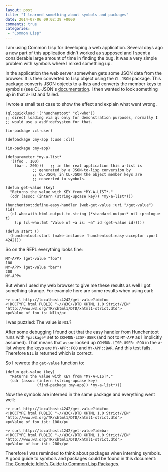 ```yaml
---
layout: post
title: "I learned something about symbols and packages"
date: 2014-07-06 09:02:39 +0000
comments: true
categories: 
 - "Common Lisp"
---
```


I am using Common Lisp for developing a web application. Several days
ago a new part of this application didn't worked as supposed and I
spent a considerable large amount of time in finding the bug. It was a
very simple problem with symbols where I mixed something up. 

In the application the web server somewhen gets some JSON data from
the browser. It is then converted to Lisp object using the `CL-JSON`
package. This package converts JSON objects to a-lists and converts
the member keys to symbols (see CL-JSON's [documentation](http://common-lisp.net/project/cl-json/). I then wanted to look something up in that a-list and failed.

I wrote a small test case to show the effect and explain what went wrong. 

```
(ql:quickload '("hunchentoot" "cl-who"))
;; direct loading via ql only for demonstration purposes, normally I
;; would use a asdf:defsystem for that.

(in-package :cl-user)

(defpackage :my-app (:use :cl))

(in-package :my-app)

(defparameter *my-a-list* 
  '((foo . 100)
    (bar . 200)))   ;; in the real application this a-list is
		    ;; generated by a JSON-to-lisp conversion by
		    ;; CL-JSON; in CL-JSON the object member keys are
		    ;; converted to symbols.

(defun get-value (key)
  "Returns the value with KEY from *MY-A-LIST*."
  (cdr (assoc (intern (string-upcase key)) *my-a-list*)))

(hunchentoot:define-easy-handler (web-get-value :uri "/get-value") (id)
  (cl-who:with-html-output-to-string (*standard-output* nil :prologue t)
    (:p (cl-who:fmt "Value of ~a is: ~a" id (get-value id)))))

(defun start ()
  (hunchentoot:start (make-instance 'hunchentoot:easy-acceptor :port 4242)))
```

So on the REPL everything looks fine:
```
MY-APP> (get-value "foo")
100
MY-APP> (get-value "bar")
200
MY-APP> 
```

But when I used my web browser to give me these results as well I got something strange. 
For example here are some results when using curl:
```
~> curl http://localhost:4242/get-value?id=foo
<!DOCTYPE html PUBLIC "-//W3C//DTD XHTML 1.0 Strict//EN" "http://www.w3.org/TR/xhtml1/DTD/xhtml1-strict.dtd">
<p>Value of foo is: NIL</p>
```

I was puzzled: The value is ```NIL```? 

After some debugging I found out that the easy handler from
Hunchentoot runs with ```*package*``` set to ```COMMON-LISP-USER```
(and not to ```MY-APP``` as I implicitly assumed). That means that ```assoc``` looked up ```COMMON-LISP-USER::FOO``` in the a-list where
the keys are ```MY-APP::FOO``` and ```MY-APP::BAR```. 
And this test fails. Therefore ```NIL``` is returned which is correct.

So I rewrote the ```get-value``` function to:
``` 
(defun get-value (key)
  "Returns the value with KEY from *MY-A-LIST*."
  (cdr (assoc (intern (string-upcase key)
		      (find-package :my-app)) *my-a-list*)))
```
Now the symbols are interned in the same package and everything went well:
```
~> curl http://localhost:4242/get-value?id=foo
<!DOCTYPE html PUBLIC "-//W3C//DTD XHTML 1.0 Strict//EN" "http://www.w3.org/TR/xhtml1/DTD/xhtml1-strict.dtd">
<p>Value of foo ist: 100</p>

~> curl http://localhost:4242/get-value?id=bar
<!DOCTYPE html PUBLIC "-//W3C//DTD XHTML 1.0 Strict//EN" "http://www.w3.org/TR/xhtml1/DTD/xhtml1-strict.dtd">
<p>Value of bar ist: 200</p>
```

Therefore I was reminded to think about packages when interning
 symbols. A good guide to symbols and packages could be found in this
 document: [The Complete Idiot's Guide to Common Lisp Packages](http://www.flownet.com/gat/packages.pdf).